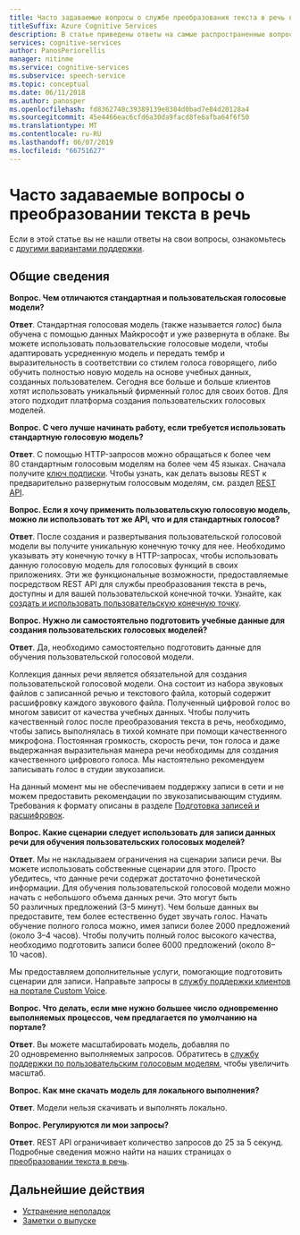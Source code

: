 ```yaml
---
title: Часто задаваемые вопросы о службе преобразования текста в речь в Azure
titleSuffix: Azure Cognitive Services
description: В статье приведены ответы на самые распространенные вопросы о службе преобразования текста в речь.
services: cognitive-services
author: PanosPeriorellis
manager: nitinme
ms.service: cognitive-services
ms.subservice: speech-service
ms.topic: conceptual
ms.date: 06/11/2018
ms.author: panosper
ms.openlocfilehash: fd8362748c39389139e8384d0bad7e84d20128a4
ms.sourcegitcommit: 45e4466eac6cfd6a30da9facd8fe6afba64f6f50
ms.translationtype: MT
ms.contentlocale: ru-RU
ms.lasthandoff: 06/07/2019
ms.locfileid: "66751627"
---
```

# <a name="text-to-speech-frequently-asked-questions"></a>Часто задаваемые вопросы о преобразовании текста в речь

Если в этой статье вы не нашли ответы на свои вопросы, ознакомьтесь с [другими вариантами поддержки](support.md).

## <a name="general"></a>Общие сведения

**Вопрос. Чем отличаются стандартная и пользовательская голосовые модели?**

**Ответ**. Стандартная голосовая модель (также называется *голос*) была обучена с помощью данных Майкрософт и уже развернута в облаке. Вы можете использовать пользовательские голосовые модели, чтобы адаптировать усредненную модель и передать тембр и выразительность в соответствии со стилем голоса говорящего, либо обучить полностью новую модель на основе учебных данных, созданных пользователем. Сегодня все больше и больше клиентов хотят использовать уникальный фирменный голос для своих ботов. Для этого подходит платформа создания пользовательских голосовых моделей.

**Вопрос. С чего лучше начинать работу, если требуется использовать стандартную голосовую модель?**

**Ответ**. С помощью HTTP-запросов можно обращаться к более чем 80 стандартным голосовым моделям на более чем 45 языках. Сначала получите [ключ подписки](https://docs.microsoft.com/azure/cognitive-services/speech-service/get-started). Чтобы узнать, как делать вызовы REST к предварительно развернутым голосовым моделям, см. раздел [REST API](https://docs.microsoft.com/azure/cognitive-services/speech-service/rest-apis).

**Вопрос. Если я хочу применить пользовательскую голосовую модель, можно ли использовать тот же API, что и для стандартных голосов?**

**Ответ**. После создания и развертывания пользовательской голосовой модели вы получите уникальную конечную точку для нее. Необходимо указывать эту конечную точку в HTTP-запросах, чтобы использовать данную голосовую модель для голосовых функций в своих приложениях. Эти же функциональные возможности, предоставляемые посредством REST API для службы преобразования текста в речь, доступны и для вашей пользовательской конечной точки. Узнайте, как [создать и использовать пользовательскую конечную точку](https://docs.microsoft.com/azure/cognitive-services/speech-service/how-to-customize-voice-font#create-and-use-a-custom-voice-endpoint).

**Вопрос. Нужно ли самостоятельно подготовить учебные данные для создания пользовательских голосовых моделей?**

**Ответ**. Да, необходимо самостоятельно подготовить данные для обучения пользовательской голосовой модели.

Коллекция данных речи является обязательной для создания пользовательской голосовой модели. Она состоит из набора звуковых файлов с записанной речью и текстового файла, который содержит расшифровку каждого звукового файла. Полученный цифровой голос во многом зависит от качества учебных данных. Чтобы получить качественный голос после преобразования текста в речь, необходимо, чтобы запись выполнялась в тихой комнате при помощи качественного микрофона. Постоянная громкость, скорость речи, тон голоса и даже выдержанная выразительная манера речи необходимы для создания качественного цифрового голоса. Мы настоятельно рекомендуем записывать голос в студии звукозаписи.

На данный момент мы не обеспечиваем поддержку записи в сети и не можем предоставить рекомендации по звукозаписывающим студиям. Требования к формату описаны в разделе [Подготовка записей и расшифровок](https://docs.microsoft.com/azure/cognitive-services/speech-service/how-to-custom-voice-create-voice).

**Вопрос. Какие сценарии следует использовать для записи данных речи для обучения пользовательских голосовых моделей?**

**Ответ**. Мы не накладываем ограничения на сценарии записи речи. Вы можете использовать собственные сценарии для этого. Просто убедитесь, что данные речи содержат достаточно фонетической информации. Для обучения пользовательской голосовой модели можно начать с небольшого объема данных речи. Это могут быть 50 различных предложений (3–5 минут). Чем больше данных вы предоставите, тем более естественно будет звучать голос. Начать обучение полного голоса можно, имея записи более 2000 предложений (около 3–4 часов). Чтобы получить полный голос высокого качества, необходимо подготовить записи более 6000 предложений (около 8–10 часов).

Мы предоставляем дополнительные услуги, помогающие подготовить сценарии для записи. Направьте запросы в [службу поддержки клиентов на портале Custom Voice](mailto:customvoice@microsoft.com?subject=Inquiries%20about%20scripts%20generation%20for%20Custom%20Voice%20creation).

**Вопрос. Что делать, если мне нужно большее число одновременно выполняемых процессов, чем предлагается по умолчанию на портале?**

**Ответ**. Вы можете масштабировать модель, добавляя по 20 одновременно выполняемых запросов. Обратитесь в [службу поддержки по пользовательским голосовым моделям](mailto:customvoice@microsoft.com?subject=Inquiries%20about%20scripts%20generation%20for%20Custom%20Voice%20creation), чтобы увеличить масштаб.

**Вопрос. Как мне скачать модель для локального выполнения?**

**Ответ**. Модели нельзя скачивать и выполнять локально.

**Вопрос. Регулируются ли мои запросы?**

**Ответ**. REST API ограничивает количество запросов до 25 за 5 секунд. Подробные сведения можно найти на наших страницах о [преобразовании текста в речь](text-to-speech.md). 

## <a name="next-steps"></a>Дальнейшие действия

* [Устранение неполадок](troubleshooting.md)
* [Заметки о выпуске](releasenotes.md)
